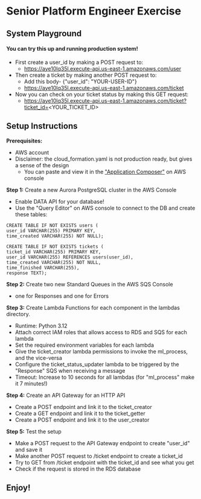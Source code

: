# Senior Platform Engineer Exercise

## System Playground

#### You can try this up and running production system!
- First create a user_id by making a POST request to:
  - https://aye10lq35l.execute-api.us-east-1.amazonaws.com/user
- Then create a ticket by making another POST request to:
  - Add this body- {"user_id": "YOUR-USER-ID"} 
  - https://aye10lq35l.execute-api.us-east-1.amazonaws.com/ticket
- Now you can check on your ticket status by making this GET request:
  - https://aye10lq35l.execute-api.us-east-1.amazonaws.com/ticket?ticket_id=<YOUR_TICKET_ID>

## Setup Instructions

**Prerequisites:**

- AWS account
- Disclaimer: the cloud_formation.yaml is not production ready, but gives a sense of the design
  - You can paste and view it in the ["Application Composer"](https://aws.amazon.com/application-composer/) on AWS console

**Step 1:** Create a new Aurora PostgreSQL cluster in the AWS Console

- Enable DATA API for your database!
- Use the "Query Editor" on AWS console to connect to the DB and create these tables:

```
CREATE TABLE IF NOT EXISTS users (
user_id VARCHAR(255) PRIMARY KEY,
time_created VARCHAR(255) NOT NULL);

CREATE TABLE IF NOT EXISTS tickets (
ticket_id VARCHAR(255) PRIMARY KEY, 
user_id VARCHAR(255) REFERENCES users(user_id), 
time_created VARCHAR(255) NOT NULL, 
time_finished VARCHAR(255), 
response TEXT);
```

**Step 2:** Create two new Standard Queues in the AWS SQS Console

- one for Responses and one for Errors

**Step 3:** Create Lambda Functions for each component in the lambdas directory.

- Runtime: Python 3.12
- Attach correct IAM roles that allows access to RDS and SQS for each lambda
- Set the required environment variables for each lambda
- Give the ticket_creator lambda permissions to invoke the ml_process, and the vice-versa
- Configure the ticket_status_updater lambda to be triggered by the "Response" SQS when receiving a message
- Timeout: Increase to 10 seconds for all lambdas (for "ml_process" make it 7 minutes!)

**Step 4:** Create an API Gateway for an HTTP API

- Create a POST endpoint and link it to the ticket_creator
- Create a GET endpoint and link it to the ticket_getter
- Create a POST endpoint and link it to the user_creator

**Step 5:** Test the setup

- Make a POST request to the API Gateway endpoint to create "user_id" and save it
- Make another POST request to /ticket endpoint to create a ticket_id
- Try to GET from /ticket endpoint with the ticket_id and see what you get 
- Check if the request is stored in the RDS database

## Enjoy!